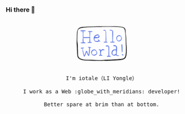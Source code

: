 ### Hi there 👋

<p align="center">
  <img src="https://raw.githubusercontent.com/iotale/garden/master/hello%20world.gif" width="30%">
  <br><br>
  <samp>
    I'm iotale（LI Yongle）
    <br><br>
    I work as a Web :globe_with_meridians: developer!
    <br><br>
    Better spare at brim than at bottom.
  </samp>
</p>
